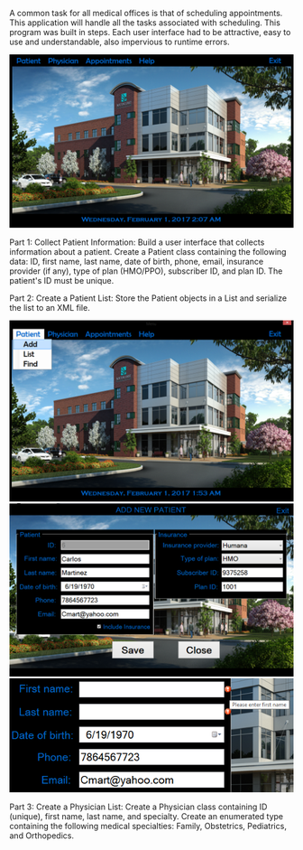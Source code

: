 A common task for all medical offices is that of scheduling appointments. This application will handle all the tasks associated with scheduling. This program was built in steps. Each user interface had to be attractive, easy to use and understandable, also impervious to runtime errors.


![main screen](Screenshots/main.png)

Part 1: Collect Patient Information: Build a user interface that collects information about a patient. Create a Patient class containing the following data: ID, first name, last name, date of birth, phone, email, insurance provider (if any), type of plan (HMO/PPO), subscriber ID, and plan ID. The patient's ID must be unique.

Part 2: Create a Patient List: Store the Patient objects in a List and serialize the list to an XML file.

![patient dropdown](Screenshots/PatientOptions.png)
![patient information](Screenshots/addPatient.png)
![patient errors](Screenshots/errors.png)

Part 3: Create a Physician List: Create a Physician class containing ID (unique), first name, last name, and specialty. Create an enumerated type containing the following medical specialties: Family, Obstetrics, Pediatrics, and Orthopedics.
